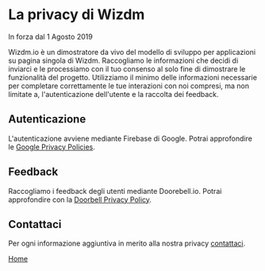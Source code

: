 # La privacy di Wizdm

In forza dal 1 Agosto 2019

Wizdm.io è un dimostratore da vivo del modello di sviluppo per applicazioni su pagina singola di Wizdm.
Raccogliamo le informazioni che decidi di inviarci e le processiamo con il tuo consenso al solo fine di dimostrare le funzionalità del progetto.
Utilizziamo il minimo delle informazioni necessarie per completare correttamente le tue interazioni con noi compresi, ma non limitate a, l'autenticazione dell'utente e la raccolta dei feedback.

## Autenticazione
L'autenticazione avviene mediante Firebase di Google. Potrai approfondire le [Google Privacy Policies](https://policies.google.com/privacy).

## Feedback
Raccogliamo i feedback degli utenti mediante Doorebell.io. Potrai approfondire con la [Doorbell Privacy Policy](https://doorbell.io/privacy-policy).

## Contattaci
Per ogni informazione aggiuntiva in merito alla nostra privacy [contattaci](contact).
 
[Home](home)
